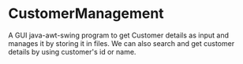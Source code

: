 # CustomerManagement
A GUI java-awt-swing program to get Customer details as input and manages it by storing it in files. We can also search and get customer details by using customer's id or name.
